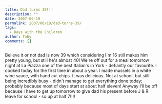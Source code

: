 ```yaml
---
title: Dad turns 39!!!
description: ""
date: 2007-06-19
permalink: 2007/06/19/dad-turns-39/
tags:
  - Days with the Children
author: Toby
comments: []
---
```


Believe it or not dad is now 39 which considering I\'m 16 still makes
him pretty young, but still he\'s almost 40! We\'re off out for a meal
tomorrow night at La Piazza one of the best Italian\'s in York -
defiantly our favourite. I cooked today for the first time in about a
year. I made mussels in a white wine sauce, with hand cut chips. It was
delicious. Not at school, but still being incredibly busy - didn\'t
manage to get everything done today; probably because most of days start
at about half eleven! Anyway I\'ll be off because I have to get up
tomorrow to give dad his present before J & R leave for school - so up
at half 7!!!!

